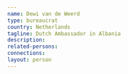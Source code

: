 ```yaml
---
name: Dewi van de Weerd
type: bureaucrat
country: Netherlands
tagline: Dutch Ambassador in Albania
description:
related-persons:
connections:
layout: person
---
```

